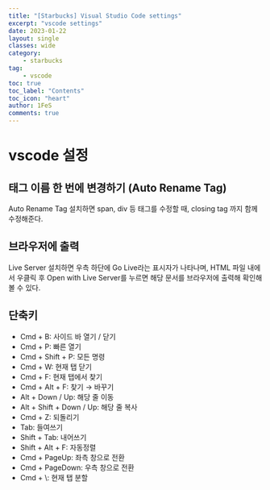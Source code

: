 ```yaml
---
title: "[Starbucks] Visual Studio Code settings"
excerpt: "vscode settings"
date: 2023-01-22
layout: single
classes: wide
category:
    - starbucks
tag:
    - vscode
toc: true
toc_label: "Contents"
toc_icon: "heart"
author: 1FeS
comments: true
---
```


# vscode 설정

## 태그 이름 한 번에 변경하기 (Auto Rename Tag)

Auto Rename Tag 설치하면 span, div 등 태그를 수정할 때, closing tag 까지 함께 수정해준다.

## 브라우저에 출력

Live Server 설치하면 우측 하단에 Go Live라는 표시자가 나타나며, HTML 파일 내에서 우클릭 후 Open with Live Server를 누르면 해당 문서를 브라우저에 출력해 확인해 볼 수 있다.

## 단축키

- Cmd + B: 사이드 바 열기 / 닫기
- Cmd + P: 빠른 열기
- Cmd + Shift + P: 모든 명령
- Cmd + W: 현재 탭 닫기
- Cmd + F: 현재 탭에서 찾기
- Cmd + Alt + F: 찾기 → 바꾸기
- Alt + Down / Up: 해당 줄 이동
- Alt + Shift + Down / Up: 해당 줄 복사
- Cmd + Z: 되돌리기
- Tab: 들여쓰기
- Shift + Tab: 내어쓰기
- Shift + Alt + F: 자동정렬
- Cmd + PageUp: 좌측 창으로 전환
- Cmd + PageDown: 우측 창으로 전환
- Cmd + \\: 현재 탭 분할

